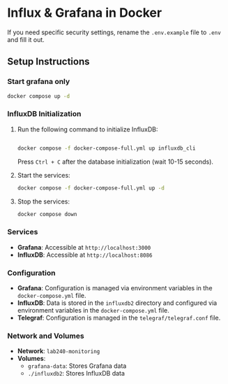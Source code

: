# Influx & Grafana in Docker

If you need specific security settings, rename the `.env.example` file to `.env` and fill it out.

## Setup Instructions

### Start grafana only

```bash
docker compose up -d
```

### InfluxDB Initialization

1. Run the following command to initialize InfluxDB:

    ```bash

    docker compose -f docker-compose-full.yml up influxdb_cli
    ```

    Press `Ctrl + C` after the database initialization (wait 10-15 seconds).

2. Start the services:

    ```bash
    docker compose -f docker-compose-full.yml up -d
    ```

3. Stop the services:

    ```bash
    docker compose down
    ```

### Services

- **Grafana**: Accessible at `http://localhost:3000`
- **InfluxDB**: Accessible at `http://localhost:8086`

### Configuration

- **Grafana**: Configuration is managed via environment variables in the `docker-compose.yml` file.
- **InfluxDB**: Data is stored in the `influxdb2` directory and configured via environment variables in the `docker-compose.yml` file.
- **Telegraf**: Configuration is managed in the `telegraf/telegraf.conf` file.

### Network and Volumes

- **Network**: `lab240-monitoring`
- **Volumes**:
  - `grafana-data`: Stores Grafana data
  - `./influxdb2`: Stores InfluxDB data
